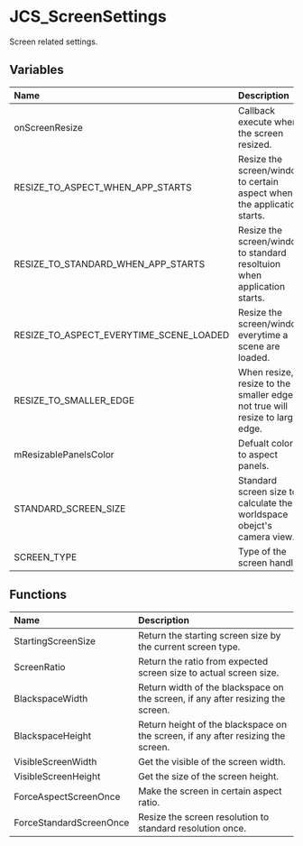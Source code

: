 # JCS_ScreenSettings

Screen related settings.

## Variables

| Name                                    | Description                                                                      |
|:----------------------------------------|:---------------------------------------------------------------------------------|
| onScreenResize                          | Callback execute when the screen resized.                                        |
| RESIZE_TO_ASPECT_WHEN_APP_STARTS        | Resize the screen/window to certain aspect when the application starts.          |
| RESIZE_TO_STANDARD_WHEN_APP_STARTS      | Resize the screen/window to standard resoltuion when application starts.         |
| RESIZE_TO_ASPECT_EVERYTIME_SCENE_LOADED | Resize the screen/window everytime a scene are loaded.                           |
| RESIZE_TO_SMALLER_EDGE                  | When resize, resize to the smaller edge, if not true will resize to larger edge. |
| mResizablePanelsColor                   | Defualt color to aspect panels.                                                  |
| STANDARD_SCREEN_SIZE                    | Standard screen size to calculate the worldspace obejct's camera view.           |
| SCREEN_TYPE                             | Type of the screen handle.                                                       |

## Functions

| Name                    | Description                                                                      |
|:------------------------|:---------------------------------------------------------------------------------|
| StartingScreenSize      | Return the starting screen size by the current screen type.                      |
| ScreenRatio             | Return the ratio from expected screen size to actual screen size.                |
| BlackspaceWidth         | Return width of the blackspace on the screen, if any after resizing the screen.  |
| BlackspaceHeight        | Return height of the blackspace on the screen, if any after resizing the screen. |
| VisibleScreenWidth      | Get the visible of the screen width.                                             |
| VisibleScreenHeight     | Get the size of the screen height.                                               |
| ForceAspectScreenOnce   | Make the screen in certain aspect ratio.                                         |
| ForceStandardScreenOnce | Resize the screen resolution to standard resolution once.                        |
